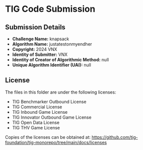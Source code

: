 # TIG Code Submission

## Submission Details

* **Challenge Name:** knapsack
* **Algorithm Name:** justatestonmyendher
* **Copyright:** 2024 VNX
* **Identity of Submitter:** VNX
* **Identity of Creator of Algorithmic Method:** null
* **Unique Algorithm Identifier (UAI):** null

## License

The files in this folder are under the following licenses:
* TIG Benchmarker Outbound License
* TIG Commercial License
* TIG Inbound Game License
* TIG Innovator Outbound Game License
* TIG Open Data License
* TIG THV Game License

Copies of the licenses can be obtained at:
https://github.com/tig-foundation/tig-monorepo/tree/main/docs/licenses
